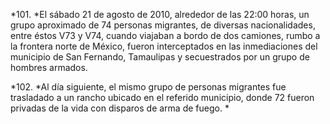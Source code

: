 *101. *El sábado 21 de agosto de 2010, alrededor de las 22:00 horas, un grupo aproximado de 74 personas migrantes, de diversas nacionalidades, entre éstos V73 y V74, cuando viajaban a bordo de dos camiones, rumbo a la frontera norte de México, fueron interceptados en las inmediaciones del municipio de San Fernando, Tamaulipas y secuestrados por un grupo de hombres armados.  

*102. *Al día siguiente, el mismo grupo de personas migrantes fue trasladado a un rancho ubicado en el referido municipio, donde 72 fueron privadas de la vida con disparos de arma de fuego.  * 

